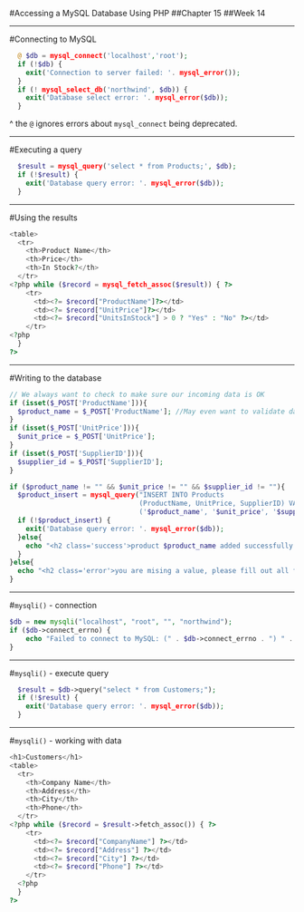 #Accessing a MySQL Database Using PHP
##Chapter 15
##Week 14 

---
#Connecting to MySQL

```php
  @ $db = mysql_connect('localhost','root');
  if (!$db) {
    exit('Connection to server failed: '. mysql_error());
  }
  if (! mysql_select_db('northwind', $db)) {
    exit('Database select error: '. mysql_error($db));
  } 
```

^ the ```@``` ignores errors about ```mysql_connect``` being deprecated.

---
#Executing a query
```php
  $result = mysql_query('select * from Products;', $db);
  if (!$result) {
    exit('Database query error: '. mysql_error($db));
  }
```

---
#Using the results

```php
<table>
  <tr>
    <th>Product Name</th>
    <th>Price</th>
    <th>In Stock?</th>
  </tr>
<?php while ($record = mysql_fetch_assoc($result)) { ?>
    <tr>
      <td><?= $record["ProductName"]?></td>
      <td><?= $record["UnitPrice"]?></td>
      <td><?= $record["UnitsInStock"] > 0 ? "Yes" : "No" ?></td>
    </tr>
<?php
  }
?>
```

---
#Writing to the database

```php
// We always want to check to make sure our incoming data is OK
if (isset($_POST['ProductName'])){
  $product_name = $_POST['ProductName']; //May even want to validate data specificly
}
if (isset($_POST['UnitPrice'])){
  $unit_price = $_POST['UnitPrice'];
}
if (isset($_POST['SupplierID'])){
  $supplier_id = $_POST['SupplierID'];
}

if ($product_name != "" && $unit_price != "" && $supplier_id != ""){
  $product_insert = mysql_query("INSERT INTO Products 
                                (ProductName, UnitPrice, SupplierID) VALUES 
                                ('$product_name', '$unit_price', '$supplier_id')", $db);
  if (!$product_insert) {
    exit('Database query error: '. mysql_error($db));
  }else{
    echo "<h2 class='success'>product $product_name added successfully <h2>";
  }
}else{
  echo "<h2 class='error'>you are mising a value, please fill out all fields</h2>";
}
```

---
#```mysqli()``` - connection

```php
$db = new mysqli("localhost", "root", "", "northwind");
if ($db->connect_errno) {
    echo "Failed to connect to MySQL: (" . $db->connect_errno . ") " . $mysqli->connect_error;
}
```

---
#```mysqli()``` - execute query

```php
  $result = $db->query("select * from Customers;");
  if (!$result) {
    exit('Database query error: '. mysql_error($db));
  }
```

---
#```mysqli()``` - working with data

```php
<h1>Customers</h1>
<table>
  <tr>
    <th>Company Name</th>
    <th>Address</th>
    <th>City</th>
    <th>Phone</th>
  </tr>
<?php while ($record = $result->fetch_assoc()) { ?>
    <tr>
      <td><?= $record["CompanyName"] ?></td>
      <td><?= $record["Address"] ?></td>
      <td><?= $record["City"] ?></td>
      <td><?= $record["Phone"] ?></td>
    </tr>
  <?php
  }
?>
```
